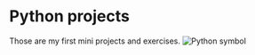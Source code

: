 # Python projects
 Those are my first mini projects and exercises.
 ![Python symbol](https://upload.wikimedia.org/wikipedia/commons/thumb/0/0a/Python.svg/2048px-Python.svg.png "Text to show on mouseover")
